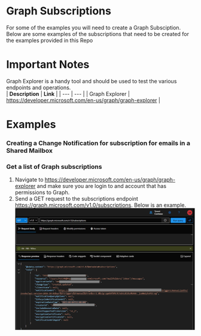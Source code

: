 # Graph Subscriptions
For some of the examples you will need to create a Graph Subsciption.  Below are some examples of the subscriptions that need to be created for the examples provided in this Repo

# Important Notes
Graph Explorer is a handy tool and should be used to test the various endpoints and operations. <br>
| **Description**    | **Link**                                                       |
| ---                | ---                                                            |
| Graph Explorer     | https://developer.microsoft.com/en-us/graph/graph-explorer     |

# Examples
### Creating a Change Notification for subscription for emails in a Shared Mailbox ###


### Get a list of Graph subscriptions ###
1. Navigate to https://developer.microsoft.com/en-us/graph/graph-explorer and make sure you are login to and account that has permissions to Graph.
2. Send a GET request to the subscriptions endpoint https://graph.microsoft.com/v1.0/subscriptions.  Below is an example.
![GetSubs](assets/GraphGetSubs.jpg)
